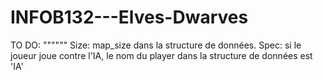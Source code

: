 # INFOB132---Elves-Dwarves

TO DO:
""""""
Size: map_size dans la structure de données.
Spec: si le joueur joue contre l'IA, le nom du player dans la structure de données est 'IA'